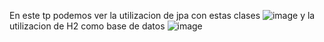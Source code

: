 En este tp podemos ver la utilizacion de jpa con estas clases
![image](https://github.com/user-attachments/assets/b32f4af3-84c0-4ba1-96df-9c06835de531)
y la utilizacion de H2 como base de datos
![image](https://github.com/user-attachments/assets/fb90eeb2-2a5a-4765-8538-adbf8d473eb0)
